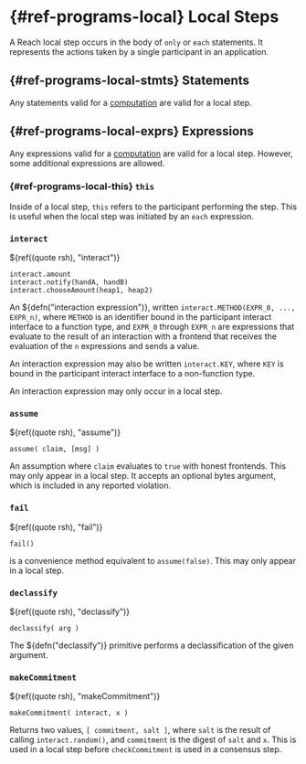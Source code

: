 



# {#ref-programs-local} Local Steps

A Reach local step occurs in the body of `only` or `each` statements.
It represents the actions taken by a single participant in an application.

## {#ref-programs-local-stmts} Statements

Any statements valid for a [computation](##ref-programs-compute-stmts) are valid for a local step.

## {#ref-programs-local-exprs} Expressions

Any expressions valid for a [computation](##ref-programs-compute-exprs) are valid for a local step.
However, some additional expressions are allowed.

### {#ref-programs-local-this} `this`

Inside of a local step, `this` refers to the participant performing the step.
This is useful when the local step was initiated by an `each` expression.

### `interact`

${ref((quote rsh), "interact")}
```reach
interact.amount
interact.notify(handA, handB)
interact.chooseAmount(heap1, heap2) 
```


An ${defn("interaction expression")}, written `interact.METHOD(EXPR_0, ..., EXPR_n)`, where `METHOD` is an identifier bound in the participant interact interface to a function type, and `EXPR_0` through `EXPR_n` are expressions that evaluate to the result of an interaction with a frontend that receives the evaluation of the `n` expressions and sends a value.

An interaction expression may also be written `interact.KEY`, where `KEY` is bound in the participant interact interface to a non-function type.

An interaction expression may only occur in a local step.

### `assume`

${ref((quote rsh), "assume")}
```reach
assume( claim, [msg] ) 
```


 An assumption where `claim` evaluates to `true` with honest frontends.
This may only appear in a local step.
It accepts an optional bytes argument, which is included in any reported violation.

### `fail`

${ref((quote rsh), "fail")}
```reach
fail() 
```


 is a convenience method equivalent to `assume(false)`. This may only appear in a local step.

### `declassify`

${ref((quote rsh), "declassify")}
```reach
declassify( arg ) 
```


The ${defn("declassify")} primitive performs a declassification of the given argument.

### `makeCommitment`

${ref((quote rsh), "makeCommitment")}
```reach
makeCommitment( interact, x ) 
```


 Returns two values, `[ commitment, salt ]`, where `salt` is the result of calling `interact.random()`, and
`commitment` is the digest of `salt` and `x`.
This is used in a local step before `checkCommitment` is used in a consensus step.


